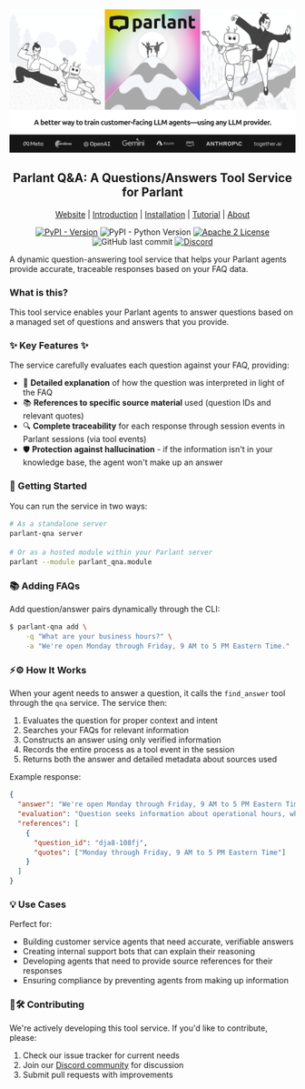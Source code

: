 <div align="center">
<img alt="Parlant Logo" src="https://github.com/emcie-co/parlant-qna/blob/0aba0fae493fb97593d1553392c86476d1cc45e4/banner.png" />
  <h2>Parlant Q&A: A Questions/Answers Tool Service for Parlant</h2>
  <p>
    <a href="https://www.parlant.io/" target="_blank">Website</a> |
    <a href="https://www.parlant.io/docs/quickstart/introduction" target="_blank">Introduction</a> |
    <a href="https://www.parlant.io/docs/quickstart/installation" target="_blank">Installation</a> |
    <a href="https://www.parlant.io/docs/tutorial/getting_started/overview" target="_blank">Tutorial</a> |
    <a href="https://www.parlant.io/docs/about" target="_blank">About</a>
  </p>
  <p>
    <a href="https://pypi.org/project/parlant-qna/" alt="Parlant Q&A on PyPi"><img alt="PyPI - Version" src="https://img.shields.io/pypi/v/parlant-qna"></a>
    <img alt="PyPI - Python Version" src="https://img.shields.io/pypi/pyversions/parlant-qna">
    <a href="https://opensource.org/licenses/Apache-2.0"><img alt="Apache 2 License" src="https://img.shields.io/badge/license-Apache%202.0-blue.svg" /></a>
    <img alt="GitHub last commit" src="https://img.shields.io/github/last-commit/emcie-co/parlant-qna">
    <a href="https://discord.gg/duxWqxKk6J"><img alt="Discord" src="https://img.shields.io/discord/1312378700993663007?style=flat&logo=discord&logoColor=white&label=discord">
</a>
  </p>
</div>

A dynamic question-answering tool service that helps your Parlant agents provide accurate, traceable responses based on your FAQ data.

### What is this?

This tool service enables your Parlant agents to answer questions based on a managed set of questions and answers that you provide.

### ✨ Key Features ✨

The service carefully evaluates each question against your FAQ, providing:

- 📝 **Detailed explanation** of how the question was interpreted in light of the FAQ
- 📚 **References to specific source material** used (question IDs and relevant quotes)
- 🔍 **Complete traceability** for each response through session events in Parlant sessions (via tool events)
- 🛡️ **Protection against hallucination** - if the information isn't in your knowledge base, the agent won't make up an answer

### 🚀 Getting Started

You can run the service in two ways:

```bash
# As a standalone server
parlant-qna server

# Or as a hosted module within your Parlant server
parlant --module parlant_qna.module
```

### 📚 Adding FAQs

Add question/answer pairs dynamically through the CLI:

```bash
$ parlant-qna add \
    -q "What are your business hours?" \
    -a "We're open Monday through Friday, 9 AM to 5 PM Eastern Time."
```

### ⚡⚙️ How It Works

When your agent needs to answer a question, it calls the `find_answer` tool through the `qna` service. The service then:

1. Evaluates the question for proper context and intent
2. Searches your FAQs for relevant information
3. Constructs an answer using only verified information
4. Records the entire process as a tool event in the session
5. Returns both the answer and detailed metadata about sources used

Example response:

```json
{
  "answer": "We're open Monday through Friday, 9 AM to 5 PM Eastern Time.",
  "evaluation": "Question seeks information about operational hours, which is provided in the background information",
  "references": [
    {
      "question_id": "dja8-108fj",
      "quotes": ["Monday through Friday, 9 AM to 5 PM Eastern Time"]
    }
  ]
}
```

### 💡 Use Cases

Perfect for:

- Building customer service agents that need accurate, verifiable answers
- Creating internal support bots that can explain their reasoning
- Developing agents that need to provide source references for their responses
- Ensuring compliance by preventing agents from making up information

### 🤝🛠️ Contributing

We're actively developing this tool service. If you'd like to contribute, please:

1. Check our issue tracker for current needs
2. Join our [Discord community](https://discord.gg/duxWqxKk6J) for discussion
3. Submit pull requests with improvements
